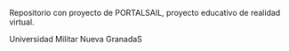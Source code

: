 Repositorio con proyecto de PORTALSAIL, proyecto educativo de realidad virtual.

Universidad Militar Nueva GranadaS
